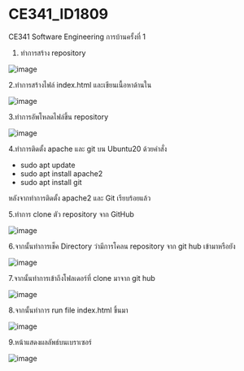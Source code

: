 # CE341_ID1809
CE341 Software Engineering การบ้านครั้งที่ 1 

1. ทำการสร้าง repository

![image](https://github.com/por001x/CE341_ID11809/assets/113163100/49679455-4bca-4cee-ac80-a536a0b8bc1e)

2.ทำการสร้างไฟล์ index.html และเขียนเนื้อหาด้านใน

![image](https://github.com/por001x/CE341_ID1809/assets/113163100/4688179e-1aca-4ca1-9dc7-5f4e2e43beda)

3.ทำการอัพโหลดไฟล์ขึ้น repository

![image](https://github.com/por001x/CE341_ID1809/assets/113163100/a5f2592b-8273-4fa9-a50a-1591136a1f99)

4.ทำการติดตั้ง apache และ git บน Ubuntu20 ด้วยคำสั่ง 
  - sudo apt update
  - sudo apt install apache2
  - sudo apt install git
    
หลังจากทำการติดตั้ง apache2 และ Git เรียบร้อยแล้ว

5.ทำการ clone ตัว repository จาก GitHub

![image](https://github.com/por001x/CE341_ID1809/assets/113163100/855e3b5c-4d42-47ec-ae0c-d910ec948864)

6.จากนั้นทำการเช็ค Directory ว่ามีการโคลน repository จาก git hub เข้ามาหรือยัง

![image](https://github.com/por001x/CE341_ID1809/assets/113163100/b1954824-795d-4e9b-b885-229c307ac68b)

7.จากนั้นทำการเข้าถึงโฟลเดอร์ที่ clone มาจาก git hub

![image](https://github.com/por001x/CE341_ID1809/assets/113163100/05ef588e-7467-4356-afbd-ec6ef4d1b670)

8.จากนั้นทำการ run file index.html ขึ้นมา

![image](https://github.com/por001x/CE341_ID1809/assets/113163100/0f0b48de-fda9-4e82-8aa0-6b422eef26c1)

9.หน้าแสดงผลลัพธ์บนเบราเซอร์

![image](https://github.com/por001x/CE341_ID1809/assets/113163100/12800012-89f5-43bb-a889-49d9b4c66283)
